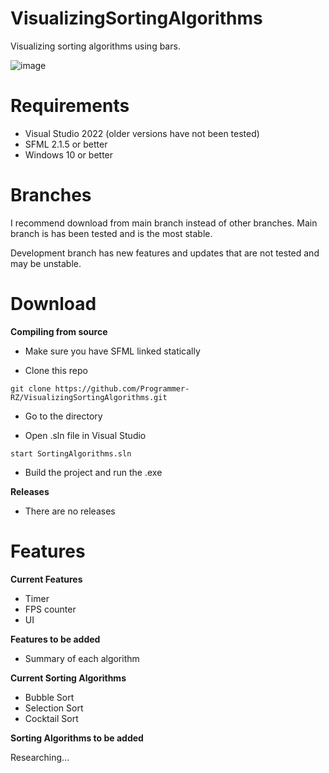 # VisualizingSortingAlgorithms
Visualizing sorting algorithms using bars.

![image](https://user-images.githubusercontent.com/123858154/229111944-d6ddb327-04b7-47f4-8eb7-e57f9a62122f.png)



# Requirements
- Visual Studio 2022 (older versions have not been tested)
- SFML 2.1.5 or better
- Windows 10 or better

# Branches
I recommend download from main branch instead of other branches. Main branch is has been tested and is the most stable.

Development branch has new features and updates that are not tested and may be unstable.

# Download

**Compiling from source**

- Make sure you have SFML linked statically

- Clone this repo
```
git clone https://github.com/Programmer-RZ/VisualizingSortingAlgorithms.git
```
- Go to the directory

- Open .sln file in Visual Studio
```
start SortingAlgorithms.sln
```
- Build the project and run the .exe

**Releases**

- There are no releases

# Features
**Current Features**
- Timer
- FPS counter
- UI

**Features to be added**
- Summary of each algorithm

**Current Sorting Algorithms**
- Bubble Sort
- Selection Sort
- Cocktail Sort

**Sorting Algorithms to be added**

Researching...
